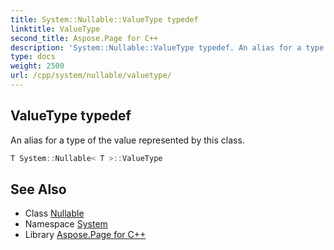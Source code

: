 ```yaml
---
title: System::Nullable::ValueType typedef
linktitle: ValueType
second_title: Aspose.Page for C++
description: 'System::Nullable::ValueType typedef. An alias for a type of the value represented by this class in C++.'
type: docs
weight: 2500
url: /cpp/system/nullable/valuetype/
---
```

## ValueType typedef


An alias for a type of the value represented by this class.

```cpp
T System::Nullable< T >::ValueType
```

## See Also

* Class [Nullable](../)
* Namespace [System](../../)
* Library [Aspose.Page for C++](../../../)
